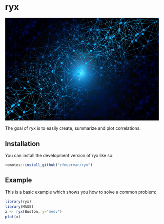 
# ryx

![](ryx.jpg)

<!-- badges: start -->
<!-- badges: end -->

The goal of ryx is to easily create, summarize and plot correlations. 

## Installation

You can install the development version of ryx like so:

``` r
remotes::install_github("rfeuerman/ryx")
```

## Example

This is a basic example which shows you how to solve a common problem:

``` r
library(ryx)
library(MASS)
x <- ryx(Boston, y="medv")
plot(x)

```


